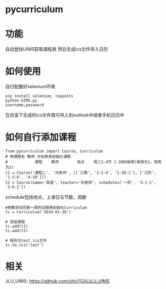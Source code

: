 # pycurriculum

# 功能
自动登陆UIMS获取课程表
然后生成ics文件导入日历

# 如何使用
自行配置好selenium环境
```
pip install selenium, requests
python UIMS.py
username,password
```
在目录下生成的ics文件既可导入到outlook中或者手机日历中

# 如何自行添加课程
```
from pycurriculum import Course, Curriculum
# 用课程名 教师 计划表来初始化课程
#            课程    教师        地点    周二1-4节 1-20的单周(单周为1，双周为2)
t1 = Course('课程二', '刘老师', [['三教', '2-1-4', '1-20-1'], ['三阶', '1-3-4', '4-10']])
t2 = Course(name='英语', teacher='何老师', schedule=['一阶', '3-1-2', '2-6-2'])
```
schedule包括地点，上课日与节数，周数

```
#用教学日历第一周的日期来初始化Curriculum
tc = Curriculum('2018-01-30')

# 添加课程
tc.add(t1)
tc.add(t2)

# 保存为test.ics文件
tc.to_ics('test')
```

# 相关
JLU_UIMS: https://github.com/zhjc1124/JLU_UIMS
